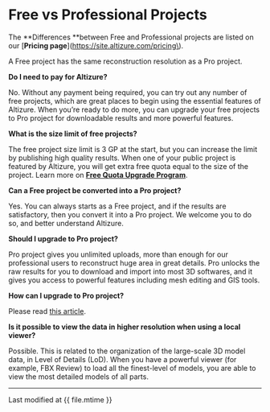 # Free vs Professional Projects

The **Differences **between Free and Professional projects are listed on our [**Pricing page**](https://site.altizure.com/pricing\).

A Free project has the same reconstruction resolution as a Pro project.



**Do I need to pay for Altizure?**

No. Without any payment being required, you can try out any number of free projects, which are great places to begin using the essential features of Altizure. When you’re ready to do more, you can upgrade your free projects to Pro project for downloadable results and more powerful features.


**What is the size limit of free projects?**

The free project size limit is 3 GP at the start, but you can increase the limit by publishing high quality results. When one of your public project is featured by Altizure, you will get extra free quota equal to the size of the project. Learn more on [**Free Quota Upgrade Program**](upgrade-your-free-quota.html).

**Can a Free project be converted into a Pro project?**

Yes. You can always starts as a Free project, and if the results are satisfactory, then you convert it into a Pro project. We welcome you to do so, and better understand Altizure.

**Should I upgrade to Pro project?**

Pro project gives you unlimited uploads, more than enough for our professional users to reconstruct huge area in great details. Pro unlocks the raw results for you to download and import into most 3D softwares, and it gives you access to powerful features including mesh editing and GIS tools.

**How can I upgrade to Pro project?**

Please read [this article](upgrade-free-to-pro.html).

**Is it possible to view the data in higher resolution when using a local viewer?**

Possible. This is related to the organization of the large-scale 3D model data, in Level of Details \(LoD\). When you have a powerful viewer \(for example, FBX Review\) to load all the finest-level of models, you are able to view the most detailed models of all parts.

---

Last modified at {{ file.mtime }}

